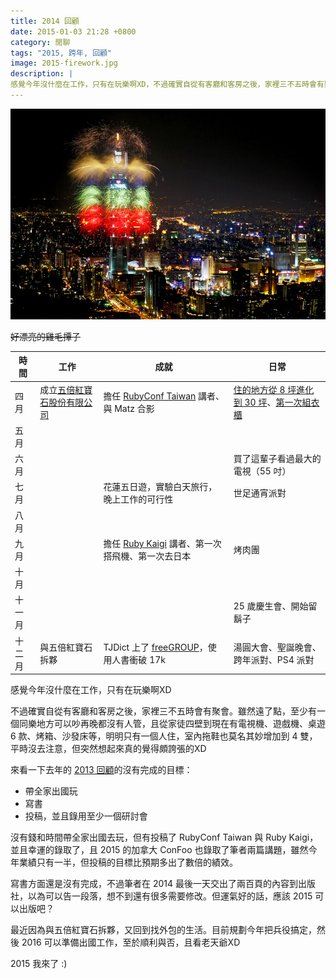 ```yaml
---
title: 2014 回顧
date: 2015-01-03 21:28 +0800
category: 閒聊
tags: "2015, 跨年, 回顧"
image: 2015-firework.jpg
description: |
感覺今年沒什麼在工作，只有在玩樂啊XD，不過確實自從有客廳和客房之後，家裡三不五時會有聚會。雖然遠了點，至少有一個同樂地方可以吵再晚都沒有人管，且從家徒四壁到現在有電視機、遊戲機、桌遊 6 款、烤箱、沙發床等，明明只有一個人住，室內拖鞋也莫名其妙增加到 4 雙，平時沒去注意，但突然想起來真的覺得頗誇張的XD
---
```


![](/images/2015-firework.jpg)

<del>好漂亮的雞毛撢子</del>

時間   | 工作                         | 成就                                               | 日常
------ | ---                          | ---                                                | ---
四月   | 成立[五倍紅寶石股份有限公司] | 擔任 [RubyConf Taiwan] 講者、與 Matz 合影          | [住的地方從 8 坪進化到 30 坪]、[第一次組衣櫃]
五月   |                              |                                                    |
六月   |                              |                                                    | 買了這輩子看過最大的電視（55 吋）
七月   |                              | 花蓮五日遊，實驗白天旅行，晚上工作的可行性         | 世足通宵派對
八月   |                              |                                                    |
九月   |                              | 擔任 [Ruby Kaigi] 講者、第一次搭飛機、第一次去日本 | 烤肉團
十月   |                              |                                                    |
十一月 |                              |                                                    | 25 歲慶生會、開始留鬍子
十二月 | 與五倍紅寶石拆夥             | TJDict 上了 [freeGROUP]，使用人書衝破 17k          | 湯圓大會、聖誕晚會、跨年派對、PS4 派對

感覺今年沒什麼在工作，只有在玩樂啊XD

不過確實自從有客廳和客房之後，家裡三不五時會有聚會。雖然遠了點，至少有一個同樂地方可以吵再晚都沒有人管，且從家徒四壁到現在有電視機、遊戲機、桌遊 6 款、烤箱、沙發床等，明明只有一個人住，室內拖鞋也莫名其妙增加到 4 雙，平時沒去注意，但突然想起來真的覺得頗誇張的XD

<!-- more -->

來看一下去年的 [2013 回顧](/2014/01/01/2013-hui-gu/)的沒有完成的目標：

- 帶全家出國玩
- 寫書
- 投稿，並且錄用至少一個研討會

沒有錢和時間帶全家出國去玩，但有投稿了 RubyConf Taiwan 與 Ruby Kaigi，並且幸運的錄取了，且 2015 的加拿大 ConFoo 也錄取了筆者兩篇講題，雖然今年業績只有一半，但投稿的目標比預期多出了數倍的績效。

寫書方面還是沒有完成，不過筆者在 2014 最後一天交出了兩百頁的內容到出版社，以為可以告一段落，想不到還有很多需要修改。但運氣好的話，應該 2015 可以出版吧？

最近因為與五倍紅寶石拆夥，又回到找外包的生活。目前規劃今年把兵役搞定，然後 2016 可以準備出國工作，至於順利與否，且看老天爺XD

2015 我來了 :)

[五倍紅寶石股份有限公司]: /2014/05/30/5xruby-start/
[RubyConf Taiwan]: http://rubyconf.tw/2014/#speaker-tonytony
[Ruby Kaigi]: http://rubykaigi.org/2014/presentation/S-JianWeihang
[住的地方從 8 坪進化到 30 坪]: /2014/03/30/house-moving/
[freeGROUP]: http://free.com.tw/tjdict/
[第一次組衣櫃]: https://www.facebook.com/photo.php?fbid=10152088697477620
